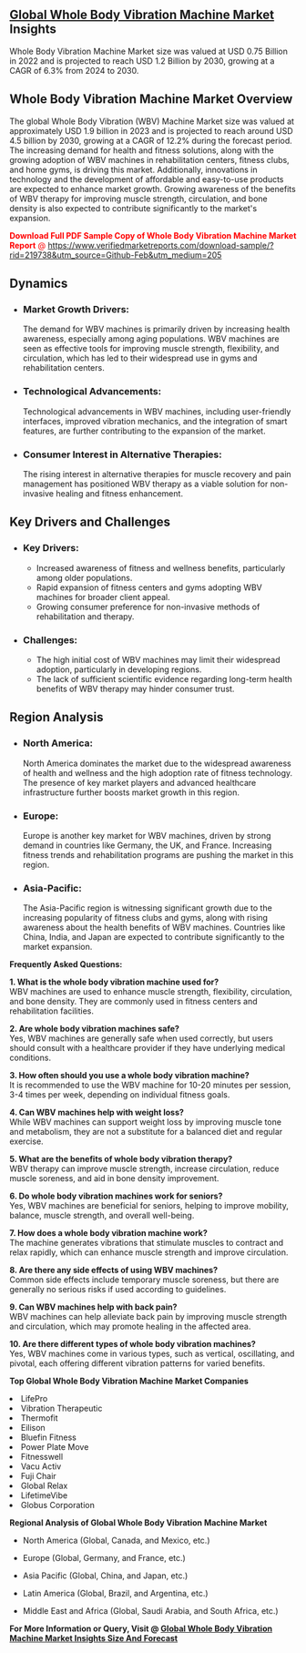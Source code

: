 <h2><a href="https://www.verifiedmarketreports.com/download-sample/?rid=219738&amp;utm_source=Github&amp;utm_medium=205" target="_blank">Global Whole Body Vibration Machine Market</a> Insights</h2><p>Whole Body Vibration Machine Market size was valued at USD 0.75 Billion in 2022 and is projected to reach USD 1.2 Billion by 2030, growing at a CAGR of 6.3% from 2024 to 2030.</p><p> <h2>Whole Body Vibration Machine Market Overview</h2> <p>The global Whole Body Vibration (WBV) Machine Market size was valued at approximately USD 1.9 billion in 2023 and is projected to reach around USD 4.5 billion by 2030, growing at a CAGR of 12.2% during the forecast period. The increasing demand for health and fitness solutions, along with the growing adoption of WBV machines in rehabilitation centers, fitness clubs, and home gyms, is driving this market. Additionally, innovations in technology and the development of affordable and easy-to-use products are expected to enhance market growth. Growing awareness of the benefits of WBV therapy for improving muscle strength, circulation, and bone density is also expected to contribute significantly to the market's expansion.</p> <p><p><span class=""><span style="color: #ff0000;"><strong>Download Full PDF Sample Copy of Whole Body Vibration Machine Market Report</strong> @ </span><a href="https://www.verifiedmarketreports.com/download-sample/?rid=219738&amp;utm_source=Github-Feb&amp;utm_medium=205" target="_blank">https://www.verifiedmarketreports.com/download-sample/?rid=219738&amp;utm_source=Github-Feb&amp;utm_medium=205</a></span></p></p> <h2>Dynamics</h2> <ul> <li><h3>Market Growth Drivers:</h3> The demand for WBV machines is primarily driven by increasing health awareness, especially among aging populations. WBV machines are seen as effective tools for improving muscle strength, flexibility, and circulation, which has led to their widespread use in gyms and rehabilitation centers. </li> <li><h3>Technological Advancements:</h3> Technological advancements in WBV machines, including user-friendly interfaces, improved vibration mechanics, and the integration of smart features, are further contributing to the expansion of the market. </li> <li><h3>Consumer Interest in Alternative Therapies:</h3> The rising interest in alternative therapies for muscle recovery and pain management has positioned WBV therapy as a viable solution for non-invasive healing and fitness enhancement. </li> </ul> <h2>Key Drivers and Challenges</h2> <ul> <li><h3>Key Drivers:</h3> <ul> <li>Increased awareness of fitness and wellness benefits, particularly among older populations.</li> <li>Rapid expansion of fitness centers and gyms adopting WBV machines for broader client appeal.</li> <li>Growing consumer preference for non-invasive methods of rehabilitation and therapy.</li> </ul> </li> <li><h3>Challenges:</h3> <ul> <li>The high initial cost of WBV machines may limit their widespread adoption, particularly in developing regions.</li> <li>The lack of sufficient scientific evidence regarding long-term health benefits of WBV therapy may hinder consumer trust.</li> </ul> </li> </ul> <h2>Region Analysis</h2> <ul> <li><h3>North America:</h3> North America dominates the market due to the widespread awareness of health and wellness and the high adoption rate of fitness technology. The presence of key market players and advanced healthcare infrastructure further boosts market growth in this region. </li> <li><h3>Europe:</h3> Europe is another key market for WBV machines, driven by strong demand in countries like Germany, the UK, and France. Increasing fitness trends and rehabilitation programs are pushing the market in this region. </li> <li><h3>Asia-Pacific:</h3> The Asia-Pacific region is witnessing significant growth due to the increasing popularity of fitness clubs and gyms, along with rising awareness about the health benefits of WBV machines. Countries like China, India, and Japan are expected to contribute significantly to the market expansion. </li> </ul> <p><strong>Frequently Asked Questions:</strong></p> <p><strong>1. What is the whole body vibration machine used for?</strong><br>WBV machines are used to enhance muscle strength, flexibility, circulation, and bone density. They are commonly used in fitness centers and rehabilitation facilities.</p> <p><strong>2. Are whole body vibration machines safe?</strong><br>Yes, WBV machines are generally safe when used correctly, but users should consult with a healthcare provider if they have underlying medical conditions.</p> <p><strong>3. How often should you use a whole body vibration machine?</strong><br>It is recommended to use the WBV machine for 10-20 minutes per session, 3-4 times per week, depending on individual fitness goals.</p> <p><strong>4. Can WBV machines help with weight loss?</strong><br>While WBV machines can support weight loss by improving muscle tone and metabolism, they are not a substitute for a balanced diet and regular exercise.</p> <p><strong>5. What are the benefits of whole body vibration therapy?</strong><br>WBV therapy can improve muscle strength, increase circulation, reduce muscle soreness, and aid in bone density improvement.</p> <p><strong>6. Do whole body vibration machines work for seniors?</strong><br>Yes, WBV machines are beneficial for seniors, helping to improve mobility, balance, muscle strength, and overall well-being.</p> <p><strong>7. How does a whole body vibration machine work?</strong><br>The machine generates vibrations that stimulate muscles to contract and relax rapidly, which can enhance muscle strength and improve circulation.</p> <p><strong>8. Are there any side effects of using WBV machines?</strong><br>Common side effects include temporary muscle soreness, but there are generally no serious risks if used according to guidelines.</p> <p><strong>9. Can WBV machines help with back pain?</strong><br>WBV machines can help alleviate back pain by improving muscle strength and circulation, which may promote healing in the affected area.</p> <p><strong>10. Are there different types of whole body vibration machines?</strong><br>Yes, WBV machines come in various types, such as vertical, oscillating, and pivotal, each offering different vibration patterns for varied benefits.</p> </p><p><strong>Top Global Whole Body Vibration Machine Market Companies</strong></p><div data-test-id=""><p><li>LifePro</li><li> Vibration Therapeutic</li><li> Thermofit</li><li> Eilison</li><li> Bluefin Fitness</li><li> Power Plate Move</li><li> Fitnesswell</li><li> Vacu Activ</li><li> Fuji Chair</li><li> Global Relax</li><li> LifetimeVibe</li><li> Globus Corporation</li></p><div><strong>Regional Analysis of&nbsp;Global Whole Body Vibration Machine Market</strong></div><ul><li dir="ltr"><p dir="ltr">North America&nbsp;(Global, Canada, and Mexico, etc.)</p></li><li dir="ltr"><p dir="ltr">Europe (Global, Germany, and France, etc.)</p></li><li dir="ltr"><p dir="ltr">Asia Pacific&nbsp;(Global, China, and Japan, etc.)</p></li><li dir="ltr"><p dir="ltr">Latin America&nbsp;(Global, Brazil, and Argentina, etc.)</p></li><li dir="ltr">Middle East and Africa&nbsp;(Global, Saudi Arabia, and South Africa, etc.)</li></ul><p><strong>For More Information or Query, Visit @&nbsp;</strong><strong><a href="https://www.verifiedmarketreports.com/product/whole-body-vibration-machine-market/?utm_source=Github&amp;utm_medium=205" target="_blank">Global Whole Body Vibration Machine Market Insights Size And Forecast</a></strong></p></div>
